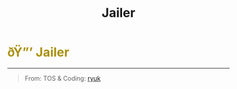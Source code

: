 ﻿---
lang: en-US
title: Jailer
prev: Deceiver
next: Judge
---
# <font color="#aa900d">ðŸ”’ <b>Jailer</b></font> <Badge text="Killing" type="tip" vertical="middle"/>
---

> From: TOS & Coding: [ryuk](#)


